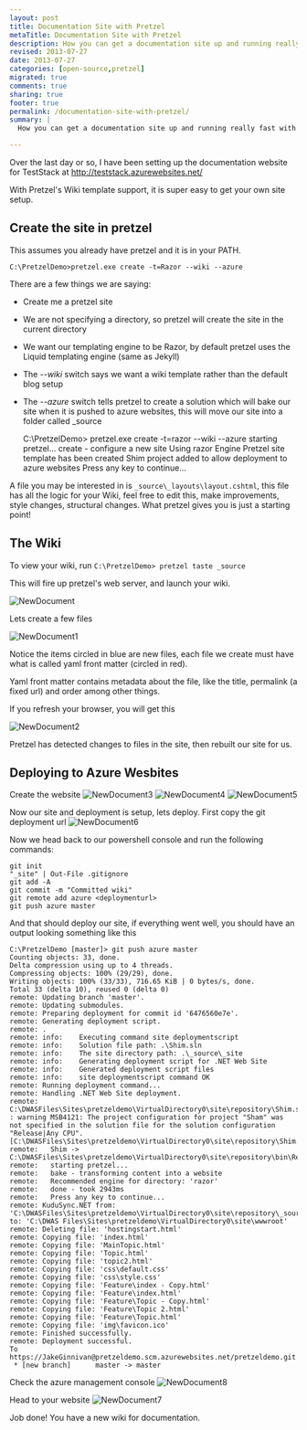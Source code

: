 ```yaml
---
layout: post
title: Documentation Site with Pretzel
metaTitle: Documentation Site with Pretzel
description: How you can get a documentation site up and running really fast with Pretzel and Azure Websites
revised: 2013-07-27
date: 2013-07-27
categories: [open-source,pretzel]
migrated: true
comments: true
sharing: true
footer: true
permalink: /documentation-site-with-pretzel/
summary: | 
  How you can get a documentation site up and running really fast with Pretzel and Azure Websites

---
```

Over the last day or so, I have been setting up the documentation website for TestStack at http://teststack.azurewebsites.net/

With Pretzel's Wiki template support, it is super easy to get your own site setup.

## Create the site in pretzel
This assumes you already have pretzel and it is in your PATH.

    C:\PretzelDemo>pretzel.exe create -t=Razor --wiki --azure

There are a few things we are saying:
 - Create me a pretzel site
 - We are not specifying a directory, so pretzel will create the site in the current directory
 - We want our templating engine to be Razor, by default pretzel uses the Liquid templating engine (same as Jekyll)
 - The *--wiki* switch says we want a wiki template rather than the default blog setup
 - The *--azure* switch tells pretzel to create a solution which will bake our site when it is pushed to azure websites, this will move our site into a folder called _source

	C:\PretzelDemo> pretzel.exe create -t=razor --wiki --azure
	starting pretzel...
	create - configure a new site
	Using razor Engine
	Pretzel site template has been created
	Shim project added to allow deployment to azure websites
	Press any key to continue...

A file you may be interested in is `_source\_layouts\layout.cshtml`, this file has all the logic for your Wiki, feel free to edit this, make improvements, style changes, structural changes. What pretzel gives you is just a starting point!

## The Wiki
To view your wiki, run 
`C:\PretzelDemo> pretzel taste _source`

This will fire up pretzel's web server, and launch your wiki.

![NewDocument](NewDocument.png)

Lets create a few files

![NewDocument1](NewDocument1.png)

Notice the items circled in blue are new files, each file we create must have what is called yaml front matter (circled in red).

Yaml front matter contains metadata about the file, like the title, permalink (a fixed url) and order among other things.

If you refresh your browser, you will get this

![NewDocument2](NewDocument2.png)

Pretzel has detected changes to files in the site, then rebuilt our site for us.

## Deploying to Azure Wesbites
Create the website
![NewDocument3](NewDocument3.png)
![NewDocument4](NewDocument4.png)
![NewDocument5](NewDocument5.png)

Now our site and deployment is setup, lets deploy. First copy the git deployment url
![NewDocument6](NewDocument6.png)

Now we head back to our powershell console and run the following commands:

    git init
    "_site" | Out-File .gitignore
    git add -A
    git commit -m "Committed wiki"
    git remote add azure <deploymenturl>
    git push azure master

And that should deploy our site, if everything went well, you should have an output looking something like this

    C:\PretzelDemo [master]> git push azure master
    Counting objects: 33, done.
    Delta compression using up to 4 threads.
    Compressing objects: 100% (29/29), done.
    Writing objects: 100% (33/33), 716.65 KiB | 0 bytes/s, done.
    Total 33 (delta 10), reused 0 (delta 0)
    remote: Updating branch 'master'.
    remote: Updating submodules.
    remote: Preparing deployment for commit id '6476560e7e'.
    remote: Generating deployment script.
    remote: .
    remote: info:    Executing command site deploymentscript
    remote: info:    Solution file path: .\Shim.sln
    remote: info:    The site directory path: .\_source\_site
    remote: info:    Generating deployment script for .NET Web Site
    remote: info:    Generated deployment script files
    remote: info:    site deploymentscript command OK
    remote: Running deployment command...
    remote: Handling .NET Web Site deployment.
    remote: C:\DWASFiles\Sites\pretzeldemo\VirtualDirectory0\site\repository\Shim.sln.metaproj : warning MSB4121: The project configuration for project "Sham" was not specified in the solution file for the solution configuration "Release|Any CPU". [C:\DWASFiles\Sites\pretzeldemo\VirtualDirectory0\site\repository\Shim.sln]
    remote:   Shim -> C:\DWASFiles\Sites\pretzeldemo\VirtualDirectory0\site\repository\bin\Release\Shim.dll
    remote:   starting pretzel...
    remote:   bake - transforming content into a website
    remote:   Recommended engine for directory: 'razor'
    remote:   done - took 2943ms
    remote:   Press any key to continue...
    remote: KuduSync.NET from: 'C:\DWASFiles\Sites\pretzeldemo\VirtualDirectory0\site\repository\_source\_site' to: 'C:\DWAS Files\Sites\pretzeldemo\VirtualDirectory0\site\wwwroot'
    remote: Deleting file: 'hostingstart.html'
    remote: Copying file: 'index.html'
    remote: Copying file: 'MainTopic.html'
    remote: Copying file: 'Topic.html'
    remote: Copying file: 'topic2.html'
    remote: Copying file: 'css\default.css'
    remote: Copying file: 'css\style.css'
    remote: Copying file: 'Feature\index - Copy.html'
    remote: Copying file: 'Feature\index.html'
    remote: Copying file: 'Feature\Topic - Copy.html'
    remote: Copying file: 'Feature\Topic 2.html'
    remote: Copying file: 'Feature\Topic.html'
    remote: Copying file: 'img\favicon.ico'
    remote: Finished successfully.
    remote: Deployment successful.
    To https://JakeGinnivan@pretzeldemo.scm.azurewebsites.net/pretzeldemo.git
     * [new branch]      master -> master

Check the azure management console
![NewDocument8](NewDocument8.png)

Head to your website
![NewDocument7](NewDocument7.png)

Job done! You have a new wiki for documentation.